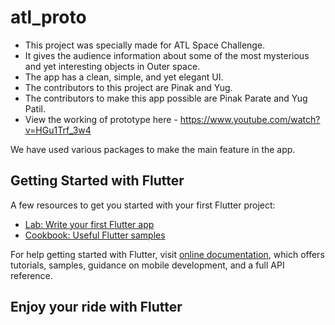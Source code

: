 # atl_proto

- This project was specially made for ATL Space Challenge.
- It gives the audience information about some of the most mysterious and yet interesting objects in Outer space.
- The app has a clean, simple, and yet elegant UI.
- The contributors to this project are Pinak and Yug.
- The contributors to make this app possible are Pinak Parate and Yug Patil.
- View the working of prototype here - https://www.youtube.com/watch?v=HGu1Trf_3w4

We have used various packages to make the main feature in the app.

## Getting Started with Flutter

A few resources to get you started with your first Flutter project:

- [Lab: Write your first Flutter app](https://flutter.dev/docs/get-started/codelab)
- [Cookbook: Useful Flutter samples](https://flutter.dev/docs/cookbook)

For help getting started with Flutter, visit
[online documentation](https://flutter.dev/docs), which offers tutorials,
samples, guidance on mobile development, and a full API reference.

## Enjoy your ride with Flutter
